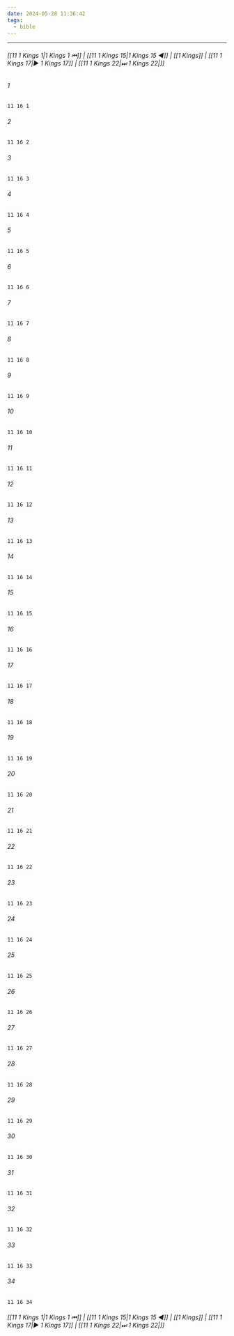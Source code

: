 ```yaml
---
date: 2024-05-28 11:36:42
tags:
  - bible
---
```

___

###### [[11 1 Kings 1|1 Kings 1 ⏮]] | [[11 1 Kings 15|1 Kings 15 ◀]] | [[1 Kings]] | [[11 1 Kings 17|▶ 1 Kings 17]] | [[11 1 Kings 22|⏭ 1 Kings 22|]]

###### 1
``` verse
11 16 1 
```
###### 2
``` verse
11 16 2 
```
###### 3
``` verse
11 16 3 
```
###### 4
``` verse
11 16 4 
```
###### 5
``` verse
11 16 5 
```
###### 6
``` verse
11 16 6 
```
###### 7
``` verse
11 16 7 
```
###### 8
``` verse
11 16 8 
```
###### 9
``` verse
11 16 9 
```
###### 10
``` verse
11 16 10 
```
###### 11
``` verse
11 16 11 
```
###### 12
``` verse
11 16 12 
```
###### 13
``` verse
11 16 13 
```
###### 14
``` verse
11 16 14 
```
###### 15
``` verse
11 16 15 
```
###### 16
``` verse
11 16 16 
```
###### 17
``` verse
11 16 17 
```
###### 18
``` verse
11 16 18 
```
###### 19
``` verse
11 16 19 
```
###### 20
``` verse
11 16 20 
```
###### 21
``` verse
11 16 21 
```
###### 22
``` verse
11 16 22 
```
###### 23
``` verse
11 16 23 
```
###### 24
``` verse
11 16 24 
```
###### 25
``` verse
11 16 25 
```
###### 26
``` verse
11 16 26 
```
###### 27
``` verse
11 16 27 
```
###### 28
``` verse
11 16 28 
```
###### 29
``` verse
11 16 29 
```
###### 30
``` verse
11 16 30 
```
###### 31
``` verse
11 16 31 
```
###### 32
``` verse
11 16 32 
```
###### 33
``` verse
11 16 33 
```
###### 34
``` verse
11 16 34 
```

###### [[11 1 Kings 1|1 Kings 1 ⏮]] | [[11 1 Kings 15|1 Kings 15 ◀]] | [[1 Kings]] | [[11 1 Kings 17|▶ 1 Kings 17]] | [[11 1 Kings 22|⏭ 1 Kings 22|]]

